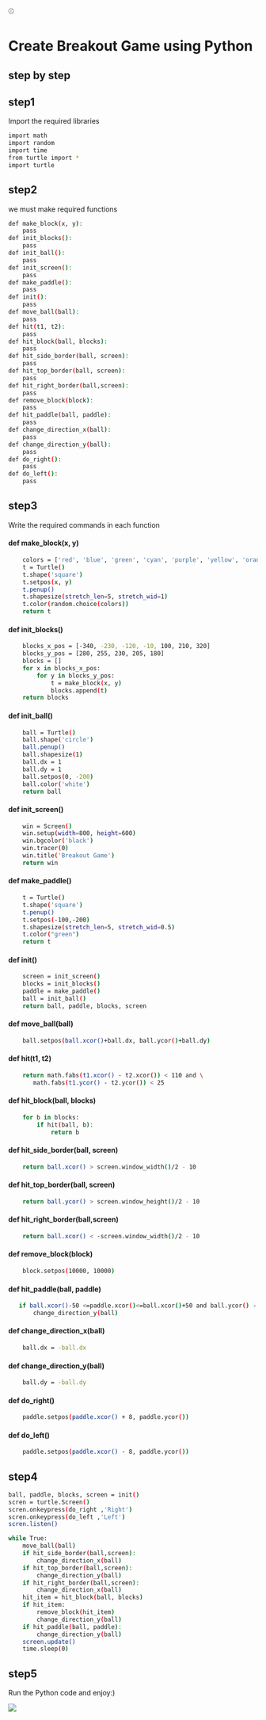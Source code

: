 <g-emoji class="g-emoji" alias="baseball" fallback-src="https://github.githubassets.com/images/icons/emoji/unicode/90be.png">⚾</g-emoji>
# Create Breakout Game using Python
## step by step

## step1
Import the required libraries
```bash
import math
import random
import time
from turtle import *
import turtle
```
## step2
we must make required functions
```bash
def make_block(x, y):
    pass
def init_blocks():
    pass 
def init_ball():
    pass
def init_screen():
    pass
def make_paddle():
    pass
def init():
    pass
def move_ball(ball):
    pass
def hit(t1, t2):
    pass
def hit_block(ball, blocks):
    pass
def hit_side_border(ball, screen):
    pass
def hit_top_border(ball, screen):
    pass
def hit_right_border(ball,screen):
    pass
def remove_block(block):
    pass 
def hit_paddle(ball, paddle):
    pass
def change_direction_x(ball):
    pass
def change_direction_y(ball):
    pass
def do_right():
    pass
def do_left():
    pass
```
## step3
Write the required commands in each function
#### def make_block(x, y)
```bash
    colors = ['red', 'blue', 'green', 'cyan', 'purple', 'yellow', 'orange']
    t = Turtle()
    t.shape('square')
    t.setpos(x, y)
    t.penup()
    t.shapesize(stretch_len=5, stretch_wid=1)
    t.color(random.choice(colors))
    return t
```
#### def init_blocks()
```bash
    blocks_x_pos = [-340, -230, -120, -10, 100, 210, 320]
    blocks_y_pos = [280, 255, 230, 205, 180]
    blocks = []
    for x in blocks_x_pos:
        for y in blocks_y_pos:
            t = make_block(x, y)            
            blocks.append(t)
    return blocks
```
#### def init_ball()
```bash
    ball = Turtle()
    ball.shape('circle')
    ball.penup()
    ball.shapesize(1)
    ball.dx = 1
    ball.dy = 1
    ball.setpos(0, -200)
    ball.color('white')
    return ball
```
#### def init_screen()
```bash
    win = Screen()
    win.setup(width=800, height=600)
    win.bgcolor('black')
    win.tracer(0)
    win.title('Breakout Game')
    return win
```
#### def make_paddle()
```bash
    t = Turtle()
    t.shape('square')
    t.penup()
    t.setpos(-100,-200)
    t.shapesize(stretch_len=5, stretch_wid=0.5)
    t.color("green")
    return t
```
#### def init()
```bash
    screen = init_screen()
    blocks = init_blocks()
    paddle = make_paddle()
    ball = init_ball()
    return ball, paddle, blocks, screen 
```
#### def move_ball(ball)
```bash
    ball.setpos(ball.xcor()+ball.dx, ball.ycor()+ball.dy)
```
#### def hit(t1, t2)
```bash
    return math.fabs(t1.xcor() - t2.xcor()) < 110 and \
       math.fabs(t1.ycor() - t2.ycor()) < 25
```
#### def hit_block(ball, blocks)
```bash
    for b in blocks:
        if hit(ball, b):
            return b
```

#### def hit_side_border(ball, screen)
```bash
    return ball.xcor() > screen.window_width()/2 - 10
```

#### def hit_top_border(ball, screen)
```bash
    return ball.ycor() > screen.window_height()/2 - 10
```


#### def hit_right_border(ball,screen)
```bash
    return ball.xcor() < -screen.window_width()/2 - 10
```
#### def remove_block(block)
```bash   
    block.setpos(10000, 10000)
```

#### def hit_paddle(ball, paddle)
```bash
   if ball.xcor()-50 <=paddle.xcor()<=ball.xcor()+50 and ball.ycor() - 20==paddle.ycor() :
       change_direction_y(ball)
```

#### def change_direction_x(ball)
```bash
    ball.dx = -ball.dx
```

#### def change_direction_y(ball)
```bash
    ball.dy = -ball.dy
```
#### def do_right()
```bash
    paddle.setpos(paddle.xcor() + 8, paddle.ycor())
```

#### def do_left()
```bash
    paddle.setpos(paddle.xcor() - 8, paddle.ycor())
```
## step4
```bash
ball, paddle, blocks, screen = init()
scren = turtle.Screen()   
scren.onkeypress(do_right ,'Right')
scren.onkeypress(do_left ,'Left')
scren.listen()

while True:
    move_ball(ball)
    if hit_side_border(ball,screen):
        change_direction_x(ball)
    if hit_top_border(ball,screen):
        change_direction_y(ball)
    if hit_right_border(ball,screen):
        change_direction_x(ball)
    hit_item = hit_block(ball, blocks)
    if hit_item:
        remove_block(hit_item)
        change_direction_y(ball)
    if hit_paddle(ball, paddle):
        change_direction_y(ball)
    screen.update()
    time.sleep(0)
```
## step5
Run the Python code and enjoy:)

<img src="https://media.geeksforgeeks.org/wp-content/uploads/20220616181820/FinalCodeOutput.gif">

